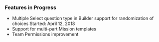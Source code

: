 ### Features in Progress

* Multiple Select question type in Builder support for randomization of choices
  <date>Started: April 12, 2018</date>
* Support for multi-part Mission templates
* Team Permissions improvement
